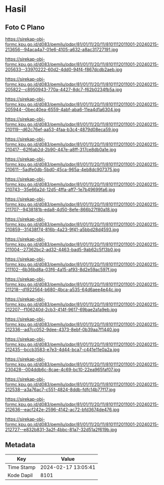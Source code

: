 # Hasil

## Foto C Plano

https://sirekap-obj-formc.kpu.go.id/d083/pemilu/pdpr/81/01/11/20/11/8101112011001-20240215-213656--94aca4a7-01e6-4105-a632-a8ac31727191.jpg

https://sirekap-obj-formc.kpu.go.id/d083/pemilu/pdpr/81/01/11/20/11/8101112011001-20240215-205633--33970222-60d2-4dd0-94f4-f867dcdb2aeb.jpg

https://sirekap-obj-formc.kpu.go.id/d083/pemilu/pdpr/81/01/11/20/11/8101112011001-20240215-205822--c8950943-770a-4427-8dc7-f62b0234fb5a.jpg

https://sirekap-obj-formc.kpu.go.id/d083/pemilu/pdpr/81/01/11/20/11/8101112011001-20240215-205944--0bec40ea-6559-4abf-aba6-11ea4d1a6304.jpg

https://sirekap-obj-formc.kpu.go.id/d083/pemilu/pdpr/81/01/11/20/11/8101112011001-20240215-210119--d62c76ef-aa53-4faa-b3c4-4879d08eca59.jpg

https://sirekap-obj-formc.kpu.go.id/d083/pemilu/pdpr/81/01/11/20/11/8101112011001-20240215-210417--62f6ab2d-2b90-447e-a8ff-317ce8db0a1e.jpg

https://sirekap-obj-formc.kpu.go.id/d083/pemilu/pdpr/81/01/11/20/11/8101112011001-20240215-210611--5adfe0db-5bd0-45ca-965a-4eb8dc907375.jpg

https://sirekap-obj-formc.kpu.go.id/d083/pemilu/pdpr/81/01/11/20/11/8101112011001-20240215-210743--35e66a2d-12d5-4ffa-aff7-1e7b49699fa6.jpg

https://sirekap-obj-formc.kpu.go.id/d083/pemilu/pdpr/81/01/11/20/11/8101112011001-20240215-211707--9438181b-eda8-4d50-8efe-866b27f80a18.jpg

https://sirekap-obj-formc.kpu.go.id/d083/pemilu/pdpr/81/01/11/20/11/8101112011001-20240215-210859--31438f74-816b-4a23-9f41-a5bbd28d4593.jpg

https://sirekap-obj-formc.kpu.go.id/d083/pemilu/pdpr/81/01/11/20/11/8101112011001-20240215-211004--27362bc2-ad32-4463-bad5-9ab62c5f13b0.jpg

https://sirekap-obj-formc.kpu.go.id/d083/pemilu/pdpr/81/01/11/20/11/8101112011001-20240215-211102--6b36bd8a-03f6-4a15-af93-8d2e59ac597f.jpg

https://sirekap-obj-formc.kpu.go.id/d083/pemilu/pdpr/81/01/11/20/11/8101112011001-20240215-211218--d1922564-b680-4bca-a535-64d6aee4e44c.jpg

https://sirekap-obj-formc.kpu.go.id/d083/pemilu/pdpr/81/01/11/20/11/8101112011001-20240215-212207--f106240d-2cb3-414f-9617-69bae2a1a9eb.jpg

https://sirekap-obj-formc.kpu.go.id/d083/pemilu/pdpr/81/01/11/20/11/8101112011001-20240215-212336--ad7cc052-9dee-4373-8ebf-0b39aa7f1440.jpg

https://sirekap-obj-formc.kpu.go.id/d083/pemilu/pdpr/81/01/11/20/11/8101112011001-20240215-212435--bccb3583-e7e3-4d44-bca7-c441e11e0a2a.jpg

https://sirekap-obj-formc.kpu.go.id/d083/pemilu/pdpr/81/01/11/20/11/8101112011001-20240215-230428--004ddb6c-8cae-4c69-bc10-22ea965faf07.jpg

https://sirekap-obj-formc.kpu.go.id/d083/pemilu/pdpr/81/01/11/20/11/8101112011001-20240215-212538--a3a76ac7-c551-4824-8ddb-fdfc14b77f17.jpg

https://sirekap-obj-formc.kpu.go.id/d083/pemilu/pdpr/81/01/11/20/11/8101112011001-20240215-212636--eacf242e-2596-4142-ac72-bfd3674de476.jpg

https://sirekap-obj-formc.kpu.go.id/d083/pemilu/pdpr/81/01/11/20/11/8101112011001-20240215-212727--e832b831-3a2f-4bbc-81a7-32d51a2f619b.jpg


## Metadata

| Key        | Value               |
| ---------- | ------------------- |
| Time Stamp | 2024-02-17 13:05:41 |
| Kode Dapil | 8101                |



